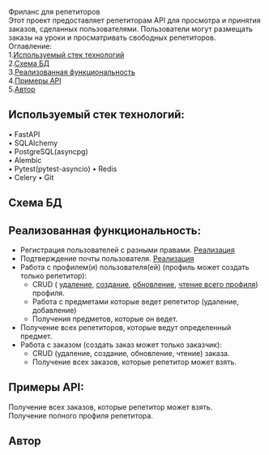 Фриланс для репетиторов  
Этот проект предоставляет репетиторам API для просмотра и принятия заказов, сделанных пользователями. Пользователи могут размещать заказы на уроки и просматривать свободных репетиторов.  
Оглавление:  
1.[Используемый стек технологий](#используемый-стек-технологий)  
2.[Схема БД](#схема-бд)  
3.[Реализованная функциональность](#реализованная-функциональность)  
4.[Примеры API](#примеры-API)  
5.[Автор](#автор)  
## Используемый стек технологий:   
 • FastAPI  
 • SQLAlchemy  
 • PostgreSQL(asyncpg)  
 • Alembic  
 • Pytest(pytest-asyncio) 
 • Redis  
 • Celery 
 • Git  
## Схема БД 

## Реализованная функциональность:  
- Регистрация пользователей с разными правами. [Реализация](#https://github.com/kolyaslow/freelance_tutor/blob/master/api_v1/__init__.py#L29)
- Подтверждение почты пользователя. [Реализация](#https://github.com/kolyaslow/freelance_tutor/blob/master/api_v1/user/config.py#L40)    
- Работа с профилем(и) пользователя(ей) (профиль может создать только репетитор):  
  - CRUD (
    [удаление](#https://github.com/kolyaslow/freelance_tutor/blob/master/api_v1/profile/views.py#L56),
    [создание](#https://github.com/kolyaslow/freelance_tutor/blob/master/api_v1/profile/views.py#L20),
    [обновление](#https://github.com/kolyaslow/freelance_tutor/blob/master/api_v1/profile/views.py#L40),
    [чтение всего профиля](#https://github.com/kolyaslow/freelance_tutor/blob/master/api_v1/user/views.py#L54))
     профиля.  
  - Работа с предметами которые ведет репетитор (удаление, добавление)  
  - Получения предметов, которые он ведет.  
- Получение всех репетиторов, которые ведут определенный предмет.  
- Работа с заказом (создать заказ может только заказчик):  
  - CRUD (удаление, создание, обновление, чтение) заказа.  
  - Получение всех заказов, которые репетитор может взять.  
## Примеры API:  
Получение всех заказов, которые репетитор может взять.   
Получение полного профиля репетитора.  
## Автор  
	



